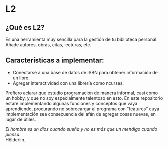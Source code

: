 # L2

## ¿Qué es L2?
Es una herramienta muy sencilla para la gestión de tu biblioteca personal. Añade autores, obras, citas, lecturas, etc.

## Características a implementar:
- Conectarse a una base de datos de ISBN para obtener información de un libro.
- Agregar interactividad con una librería como ncurses.

Prefiero aclarar que estudio programación de manera informal, casi como un hobby, y que no soy especialmente talentoso en esto. En este repositorio estaré implementando algunas funciones y conceptos que vaya aprendiendo, procurando no sobrecargar al programa con "features" cuya implementación sea consecuencia del afán de agregar cosas nuevas, en lugar de útiles.

*El hombre es un dios cuando sueña y no es más que un mendigo cuando piensa*.\
Hölderlin.
